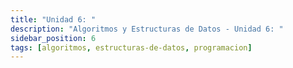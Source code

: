 ```yaml
---
title: "Unidad 6: "
description: "Algoritmos y Estructuras de Datos - Unidad 6: "
sidebar_position: 6
tags: [algoritmos, estructuras-de-datos, programacion]
---
```


